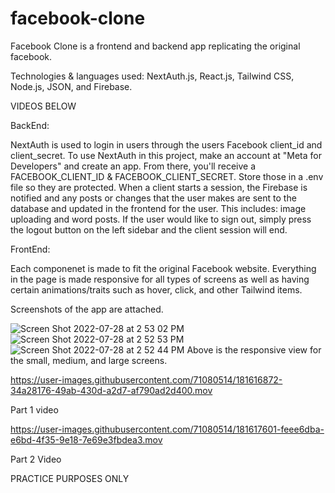 # facebook-clone
Facebook Clone is a frontend and backend app replicating the original facebook. 

Technologies & languages used: NextAuth.js, React.js, Tailwind CSS, Node.js, JSON, and Firebase.

VIDEOS BELOW

BackEnd: 

NextAuth is used to login in users through the users Facebook client_id and client_secret. To use NextAuth in this project, make an account at "Meta for Developers" and create an app. From there, you'll receive a FACEBOOK_CLIENT_ID & FACEBOOK_CLIENT_SECRET. Store those in a .env file so they are protected. 
When a client starts a session, the Firebase is notified and any posts or changes that the user makes are sent to the database and updated in the frontend for the user. This includes: image uploading and word posts. If the user would like to sign out, simply press the logout button on the left sidebar and the client session will end. 

FrontEnd: 

Each componenet is made to fit the original Facebook website. Everything in the page is made responsive for all types of screens as well as having certain animations/traits such as hover, click, and other Tailwind items. 

Screenshots of the app are attached. 

![Screen Shot 2022-07-28 at 2 53 02 PM](https://user-images.githubusercontent.com/71080514/181615618-933fdf08-a520-47c6-9bef-556acde07822.png)
![Screen Shot 2022-07-28 at 2 52 53 PM](https://user-images.githubusercontent.com/71080514/181615620-4d8b92f8-b567-425b-98ef-9b2b735d3213.png)
![Screen Shot 2022-07-28 at 2 52 44 PM](https://user-images.githubusercontent.com/71080514/181615621-4fb714d4-adc4-4f12-b982-dd907f874f84.png)
Above is the responsive view for the small, medium, and large screens. 



https://user-images.githubusercontent.com/71080514/181616872-34a28176-49ab-430d-a2d7-af790ad2d400.mov

Part 1 video




https://user-images.githubusercontent.com/71080514/181617601-feee6dba-e6bd-4f35-9e18-7e69e3fbdea3.mov

Part 2 Video



PRACTICE PURPOSES ONLY 
